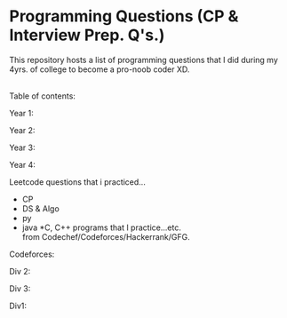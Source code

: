 # Programming Questions (CP & Interview Prep. Q's.)

This repository hosts a list of programming 
questions that I did during my 4yrs. of college to become
a pro-noob coder XD. 

<br>
Table of contents:

Year 1:

Year 2:

Year 3:

Year 4:


Leetcode questions that i practiced...

* CP 
* DS & Algo
* py
* java 
*C, 
C++ programs that I practice...etc. <br>
from Codechef/Codeforces/Hackerrank/GFG.


Codeforces:

Div 2:

Div 3:

Div1:

